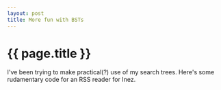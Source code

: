 ```yaml
---
layout: post
title: More fun with BSTs
---
```


{{ page.title }}
====

I've been trying to make practical(?) use of my search trees.  Here's some rudamentary code for an RSS reader for Inez.


<script src="https://gist.github.com/1279445.js?file=Feeder.hs"></script>

<script src="https://gist.github.com/1279445.js?file=BST.hs"></script>



